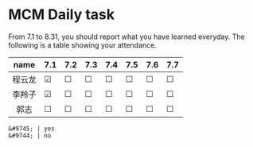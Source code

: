 # MCM Daily task
From 7.1 to 8.31, you should report what you have learned everyday.
The following is a table showing your attendance.

|name   |  7.1  |  7.2  |  7.3  |  7.4  |  7.5  |  7.6  |  7.7  |
|:-----:|  :--  | :---  | :---  | :---  | :---  | :---  | :---  |
|程云龙 |&#9745;|&#9744;|&#9744;|&#9744;|&#9744;|&#9744;|&#9744;|
|李羚子 |&#9745;|&#9744;|&#9744;|&#9744;|&#9744;|&#9744;|&#9744;|
|郭志   |&#9744;|&#9744;|&#9744;|&#9744;|&#9744;|&#9744;|&#9744;|

```
&#9745; | yes
&#9744; | no
```
